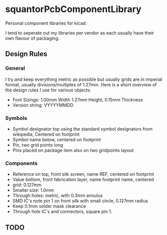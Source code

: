 # squantorPcbComponentLibrary
Personal component libraries for kicad.

I tend to seperate out my libraries per vendor as each usually have their own flavour of packaging.

## Design Rules

### General
I try and keep everything metric as possible but usually grids are in imperial format, usually divisions/multiples of 1.27mm.
Here is a short overview of the design rules I use for various objects:
* Font Sizings: 1.00mm Width 1.27mm Height, 0.15mm Thickness
* Version string: VYYYYMMDD

### Symbols
* Symbol designator top using the standard symbol designators from wikipedia, Centered on footprint
* Symbol name below, centered on footprint
* Pin, two grid points long
* Pins placed on package item also on two gridpoints layout

### Components
* Reference on top, front silk screen, name REF, centered on footprint
* Value bottom, front fabrication layer, name footprint name, centered
* grid: 0.127mm
* Smaller size: 1.0mm
* Through holes: metric, with 0.3mm annulus
* SMD IC's note pin 1 on front silk with small circle, 0.127mm radius
* Keep 0.1mm solder mask clearance
* Through hole IC's and connectors, square pin 1.

## TODO




